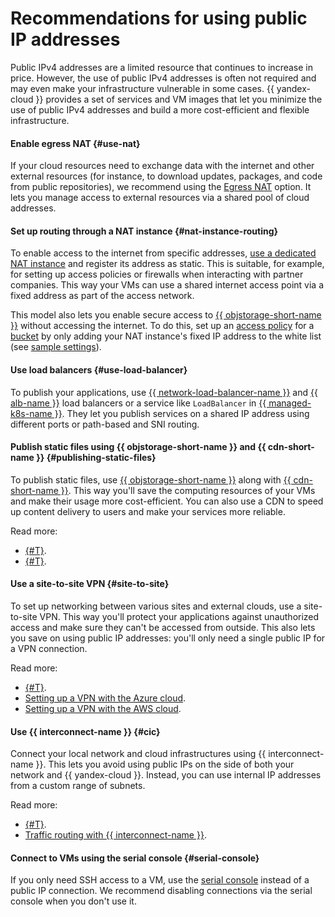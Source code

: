 # Recommendations for using public IP addresses

Public IPv4 addresses are a limited resource that continues to increase in price. However, the use of public IPv4 addresses is often not required and may even make your infrastructure vulnerable in some cases. {{ yandex-cloud }} provides a set of services and VM images that let you minimize the use of public IPv4 addresses and build a more cost-efficient and flexible infrastructure.

#### Enable egress NAT {#use-nat}

If your cloud resources need to exchange data with the internet and other external resources (for instance, to download updates, packages, and code from public repositories), we recommend using the [Egress NAT](../operations/enable-nat.md) option. It lets you manage access to external resources via a shared pool of cloud addresses.

#### Set up routing through a NAT instance {#nat-instance-routing}

To enable access to the internet from specific addresses, [use a dedicated NAT instance](../../tutorials/routing/nat-instance.md) and register its address as static. This is suitable, for example, for setting up access policies or firewalls when interacting with partner companies. This way your VMs can use a shared internet access point via a fixed address as part of the access network.

This model also lets you enable secure access to [{{ objstorage-short-name }}](../../storage/) without accessing the internet. To do this, set up an [access policy](../../storage/concepts/policy.md) for a [bucket](../../storage/concepts/bucket.md) by only adding your NAT instance's fixed IP address to the white list (see [sample settings](https://github.com/alex-vlasov-l1/nat-insatnce-terraform-example)).

#### Use load balancers {#use-load-balancer}

To publish your applications, use [{{ network-load-balancer-name }}](../../network-load-balancer/) and [{{ alb-name }}](../../application-load-balancer/) load balancers or a service like `LoadBalancer` in [{{ managed-k8s-name }}](../../managed-kubernetes/operations/create-load-balancer.md). They let you publish services on a shared IP address using different ports or path-based and SNI routing.

#### Publish static files using {{ objstorage-short-name }} and {{ cdn-short-name }} {#publishing-static-files}

To publish static files, use [{{ objstorage-short-name }}](../../storage/) along with [{{ cdn-short-name }}](../../cdn/). This way you'll save the computing resources of your VMs and make their usage more cost-efficient. You can also use a CDN to speed up content delivery to users and make your services more reliable.

Read more:

* [{#T}](../../storage/operations/hosting/setup.md).
* [{#T}](../../cdn/tutorials/blue-green-canary-deployment.md).

#### Use a site-to-site VPN {#site-to-site}

To set up networking between various sites and external clouds, use a site-to-site VPN. This way you'll protect your applications against unauthorized access and make sure they can't be accessed from outside. This also lets you save on using public IP addresses: you'll only need a single public IP for a VPN connection.

Read more:

* [{#T}](../../tutorials/routing/ipsec-vpn.md).
* [Setting up a VPN with the Azure cloud](https://github.com/yandex-cloud/yc-solution-library-for-azure/tree/main/Yandex-Azure%20VPN).
* [Setting up a VPN with the AWS cloud](https://github.com/yandex-cloud/yc-solution-library-for-aws/tree/main/VPN/modules/vpn).



#### Use {{ interconnect-name }} {#cic}

Connect your local network and cloud infrastructures using {{ interconnect-name }}. This lets you avoid using public IPs on the side of both your network and {{ yandex-cloud }}. Instead, you can use internal IP addresses from a custom range of subnets.

Read more:

* [{#T}](../../interconnect/manual.md).
* [Traffic routing with {{ interconnect-name }}](../../interconnect/concepts/routing.md).

#### Connect to VMs using the serial console {#serial-console}

If you only need SSH access to a VM, use the [serial console](../../compute/operations/index.md#serial-console) instead of a public IP connection. We recommend disabling connections via the serial console when you don't use it.
